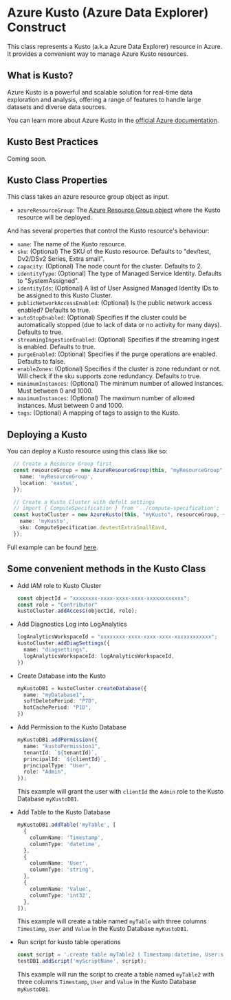 # Azure Kusto (Azure Data Explorer) Construct

This class represents a Kusto (a.k.a Azure Data Explorer) resource in Azure. It provides a convenient way to manage Azure Kusto resources.

## What is Kusto?

Azure Kusto is a powerful and scalable solution for real-time data exploration and analysis, offering a range of features to handle large datasets and diverse data sources.

You can learn more about Azure Kusto in the [official Azure documentation](https://learn.microsoft.com/en-us/azure/data-explorer/data-explorer-overview).

## Kusto Best Practices

Coming soon.

## Kusto Class Properties

This class takes an azure resource group object as input.

- `azureResourceGroup`: The [Azure Resource Group object](../azure-resourcegroup/) where the Kusto resource will be deployed.

And has several properties that control the Kusto resource's behaviour:

- `name`: The name of the Kusto resource.
- `sku`: (Optional) The SKU of the Kusto resource. Defaults to "dev/test, Dv2/DSv2 Series, Extra small".
- `capacity`: (Optional) The node count for the cluster. Defaults to 2.
- `identityType`: (Optional) The type of Managed Service Identity. Defaults to "SystemAssigned".
- `identityIds`: (Optional) A list of User Assigned Managed Identity IDs to be assigned to this Kusto Cluster.
- `publicNetworkAccessEnabled`: (Optional) Is the public network access enabled? Defaults to true.
- `autoStopEnabled`: (Optional) Specifies if the cluster could be automatically stopped (due to lack of data or no activity for many days). Defaults to true.
- `streamingIngestionEnabled`: (Optional) Specifies if the streaming ingest is enabled. Defaults to true.
- `purgeEnabled`: (Optional) Specifies if the purge operations are enabled. Defaults to false.
- `enableZones`: (Optional) Specifies if the cluster is zone redundant or not. Will check if the sku supports zone redundancy. Defaults to true.
- `minimumInstances`: (Optional) The minimum number of allowed instances. Must between 0 and 1000.
- `maximumInstances`: (Optional) The maximum number of allowed instances. Must between 0 and 1000.
- `tags`: (Optional) A mapping of tags to assign to the Kusto.

## Deploying a Kusto

You can deploy a Kusto resource using this class like so:

```typescript
  // Create a Resource Group first
  const resourceGroup = new AzureResourceGroup(this, "myResourceGroup", {
    name: 'myResourceGroup',
    location: 'eastus',
  });

  // Create a Kusto Cluster with defult settings
  // import { ComputeSpecification } from '../compute-specification';
  const kustoCluster = new AzureKusto(this, "myKusto", resourceGroup, {
    name: 'myKusto',
    sku: ComputeSpecification.devtestExtraSmallEav4,
  });

```

Full example can be found [here](test/ExampleAzureKusto.ts).

## Some convenient methods in the Kusto Class

- Add IAM role to Kusto Cluster

  ```typescript
  const objectId = "xxxxxxxx-xxxx-xxxx-xxxx-xxxxxxxxxxxx";
  const role = "Contributor"
  kustoCluster.addAccess(objectId, role);
  ```

- Add Diagnostics Log into LogAnalytics

  ```typescript
  logAnalyticsWorkspaceId = "xxxxxxxx-xxxx-xxxx-xxxx-xxxxxxxxxxxx";
  kustoCluster.addDiagSettings({
    name: "diagsettings", 
    logAnalyticsWorkspaceId: logAnalyticsWorkspaceId,
  })
  ```

- Create Database into the Kusto

  ```typescript
  myKustoDB1 = kustoCluster.createDatabase({
    name: "myDatabase1",
    softDeletePeriod: "P7D",
    hotCachePeriod: "P1D",
  })
  ```

- Add Permission to the Kusto Database
  
  ```typescript
  myKustoDB1.addPermission({
    name: "kustoPermission1",
    tenantId: `${tenantId}`,
    principalId: `${clientId}`,
    principalType: "User",
    role: "Admin",
  });
  ```

  This example will grant the user with `clientId` the `Admin` role to the Kusto Database `myKustoDB1`.

- Add Table to the Kusto Database

  ```typescript
  myKustoDB1.addTable('myTable', [
    {
      columnName: 'Timestamp',
      columnType: 'datetime',
    },
    {
      columnName: 'User',
      columnType: 'string',
    },
    {
      columnName: 'Value',
      columnType: 'int32',
    },
  ]);
  ```

  This example will create a table named `myTable` with three columns `Timestamp`, `User` and `Value` in the Kusto Database `myKustoDB1`.

- Run script for kusto table operations
  
    ```typescript
    const script = '.create table myTable2 ( Timestamp:datetime, User:string, Value:int32 )';
    testDB1.addScript('myScriptName', script);
    ```
  
    This example will run the script to create a table named `myTable2` with three columns `Timestamp`, `User` and `Value` in the Kusto Database `myKustoDB1`.
